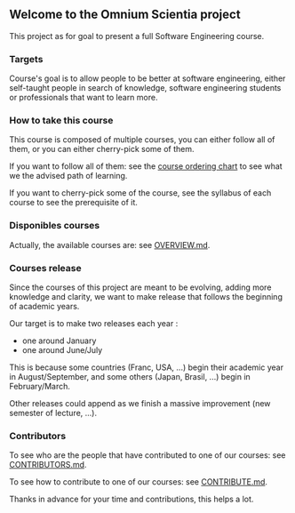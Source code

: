 ## Welcome to the Omnium Scientia project

This project as for goal to present a full Software Engineering course. 

### Targets 

Course's goal is to allow people to be better at software engineering, 
either self-taught people in search of knowledge, 
software engineering students or professionals that want to learn more. 

### How to take this course

This course is composed of multiple courses,
you can either follow all of them,
or you can either cherry-pick some of them. 

If you want to follow all of them: see the [course ordering chart](../doc/course_ordering_chart.svg) 
to see what we the advised path of learning. 

If you want to cherry-pick some of the course, see the syllabus of each course to see the prerequisite of it.

### Disponibles courses 

Actually, the available courses are: see [OVERVIEW.md](../doc/OVERVIEW.md).

### Courses release 

Since the courses of this project are meant to be evolving, adding more knowledge and clarity, we want to make release 
that follows the beginning of academic years. 

Our target is to make two releases each year : 
- one around January 
- one around June/July 

This is because some countries (Franc, USA, ...) begin their academic year in August/September, and some others (Japan, 
Brasil, ...) begin in February/March. 

Other releases could append as we finish a massive improvement (new semester of lecture, ...).

### Contributors

To see who are the people that have contributed to one of our courses: see [CONTRIBUTORS.md](../doc/CONTRIBUTORS.md). 

To see how to contribute to one of our courses: see [CONTRIBUTE.md](../doc/CONTRIBUTE.md).

Thanks in advance for your time and contributions, this helps a lot.
